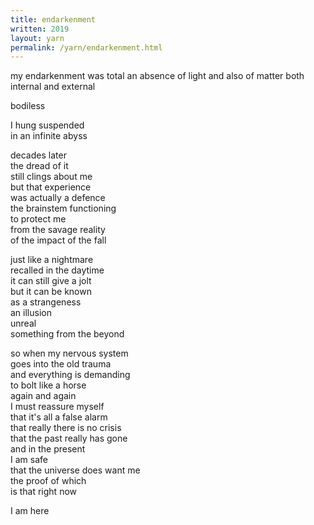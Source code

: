```yaml
---
title: endarkenment
written: 2019
layout: yarn
permalink: /yarn/endarkenment.html
---
```


<div class="poem">
my endarkenment was total  
an absence of light  
and also of matter  
both internal and external  

bodiless

I hung suspended  
in an infinite abyss


decades later  
the dread of it  
still clings about me  
but that experience  
was actually a defence  
the brainstem functioning  
to protect me  
from the savage reality  
of the impact of the fall


just like a nightmare  
recalled in the daytime  
it can still give a jolt  
but it can be known  
as a strangeness  
an illusion  
unreal  
something from the beyond


so when my nervous system  
goes into the old trauma  
and everything is demanding  
to bolt like a horse  
again and again  
I must reassure myself  
that it's all a false alarm  
that really there is no crisis  
that the past really has gone  
and in the present    
I am safe  
that the universe does want me  
the proof of which  
is that right now


I am here
</div>

